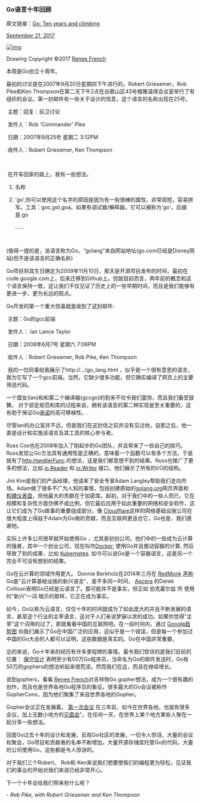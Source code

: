 ### Go语言十年回顾

原文链接：[Go: Ten years and climbing](https://commandcenter.blogspot.jp/2017/09/go-ten-years-and-climbing.html?from=hackcv&hmsr=hackcv.com&utm_medium=hackcv.com&utm_source=hackcv.com)

[September 21, 2017](https://commandcenter.blogspot.com/2017/09/go-ten-years-and-climbing.html)





[![img](https://1.bp.blogspot.com/-aGrvoIrHLeE/WcQu3Y2fE_I/AAAAAAAApsw/0lYHJ9InDUAtARMUhf0kBUKxCrEUkmrVgCLcBGAs/s320/gophers10th.jpg)](https://1.bp.blogspot.com/-aGrvoIrHLeE/WcQu3Y2fE_I/AAAAAAAApsw/0lYHJ9InDUAtARMUhf0kBUKxCrEUkmrVgCLcBGAs/s1600/gophers10th.jpg)

Drawing Copyright ©2017 [Renee French](http://reneefrench.io/)



本周是Go创立十周年。

最初的讨论是在2007年9月20日星期四下午进行的。Robert Griesemer，Rob Pike和Ken Thompson在第二天下午2点在谷歌山区43号楼雅温得会议室举行了有组织的会议。第一封邮件有一些关于设计的信息，这个语言的名称出现在25号。

​	主题：回复：前卫讨论

​	发件人：Rob 'Commander' Pike 

​	日期：2007年9月25号 星期二 3:12PM

​	收件人：Robert Griesemer, Ken Thompson

​	

​	在开车回家的路上，我有一些想法。

 1. 名称

 2. 'go',你可以使用这个名字的原因是因为有一些很棒的属性，非常简短，容易拼写。工具：goc,gol,goa。如果有调试器/解释器，它可以被称为'go'。后缀是.go 

    ......   

​	

(值得一提的是，该语言称为Go，"golang"来自网站地址(go.com已经是Disney网站)但不是该语言的正确名称)



Go项目将其生日确定为2009年11月10日，那天是开源项目发布的时间，最初在code.google.com上，后来迁移到Github上。但就目前而言，两年前的概念和这个语言保持一致，这让我们不仅见证了历史上的一些早期时间，而且是我们能够有更进一步、更为长远的观点。



Go开发的第一个重大惊喜就是收到了这封邮件:

​	主题：Go的gcc前端

​	发件人： Ian Lance Taylor 

​	日期：2008年6月7号 星期六 7:06PM

​	收件人：Robert Griesemer, Rob Pike, Ken Thompson

​	我的一位同事给我展示了http://.../go_lang.html ，似乎是一个很有意思的语言，我为它写了一个gcc前端。当然，它缺少很多功能，但它确实编译了网页上的主要筛选代码。



一个盟友(Ian)和和第二个编译器(gccgo)的到来不仅令我们震惊，而且我们备受鼓舞。 对于锁定规范和库的过程来说，拥有该语言的第二种实现是至关重要的，这有助于保证Go[承诺](https://golang.org/doc/go1compat)的高可移植性。.



尽管Ian的办公室并不远，但是我们在这封信之前并没有见过他，自那之后，他一直是设计和实施该语言及其工具的核心参与者。



Russ Cox也在2008年加入了刚起步的Go团队，并且带来了一些自己的技巧。Russ发现让Go方法具有通用性是正确的，意味着一个函数可以有多个方法，于是就有了[http.HandlerFunc](https://golang.org/pkg/net/http/#HandlerFunc) 的想法，这是我们都意想不到的结果。Russ也推广了更多的想法，比如 [io.Reader](https://golang.org/pkg/io/#Reader) 和 [io.Writer](https://golang.org/pkg/io/#Writer) 接口，他们展示了所有的I/O的结构。



Jini Kim是我们的产品经理，他请来了安全专家Adam Langley帮助我们走向市场。Adam做了很多不广为人知的事情，包括创建原始的[golang.org](https://golang.org/)网页界面和 [构建仪表盘](https://build.golang.org/)，但他最大的贡献在于加密库。起初，对于我们中的一些人而已，它在规模和复杂性方面仿佛不成比例，但它最后应用于如此重要的网络和安全软件，这让它们成为了Go故事的重要组成部分。像 [Cloudflare](https://www.cloudflare.com/)这样的网络基础设施公司在很大程度上得益于Adam为Go做的贡献，而且互联网更适合它，Go也是，我们感谢他。

实际上许多公司很早就开始使用Go ，尤其是初创公司。他们中的一些成为云计算的强者，其中一个创业公司，现在叫作[Docker](https://www.docker.com/), 使用Go并且推动容器的计算, 然后导致了别的成果，比如 [Kubernetes](https://kubernetes.io/). 如今可以说Go是一个容器语言，这是另一个完全不可没有想到的结果。



Go在云计算的领域作用更大。 Donnie Berkholz在2014年三月在 [RedMonk](https://redmonk.com/)  [声称](http://redmonk.com/dberkholz/2014/03/18/go-the-emerging-language-of-cloud-infrastructure/) Go是"云计算基础设施的新兴语言"，差不多同一时间， [Apcera](https://www.apcera.com/) 的Derek Collison表明Go已经是云语言了。那可能并不是事实，但正如 伯克霍尔兹 所 使用的“新兴”一词 暗示的那样，它正在成为事实。



如今，Go以称为云语言，仅仅十年的时间就成为了如此庞大的并且不断发展的语言，甚至这个行业的主宰语言，这对于人们来说梦寐以求的成功。如果你觉得"主宰"这个词用的过了，那就看看中国的互联网吧。在一段时间内，通过 [Google趋势图](https://trends.google.com/trends/explore?q=golang) 向我们展示了Go在中国广泛的应用，这似乎是一个错误，但是每一个参加过中国的Go大会的人都可以证明，这些数据是真实的。Go在中国非常重要。



总的来说，Go十年来的经历有许多里程碑的事情。最令我们惊讶的是我们目前的位置： [保守估计](https://research.swtch.com/gophercount) 表明至少有50万Go程序员，当命名为Go的邮件发送时，Go有50万的gophers的想法听起来很荒谬。然而我们在这，而且在继续增长。



说到gophers，看看 [Renee French](http://reneefrench.io/)对吉祥物Go gopher想法，成为一个很有趣的创作，而且也是世界各地Go程序员的象征。很多最大的Go会议被称作GopherCons，因为他们聚集了来自世界各地的Gopher。



Gopher会议正在发展着。 [第一次会议](https://www.youtube.com/playlist?list=PLE7tQUdRKcyb-k4TMNm2K59-sVlUJumw7) 在三年前，如今在世界各地，也就有很多会议，加上无数小地方的[见面会](https://www.meetup.com/topics/golang/)"。在任何一天，在世界上某个地方某些人聚在一起分享一些想法。



回首Go过去十年的设计和发展，反观Go社区的发展，一切令人惊讶。大量的会议和聚会，Go项目和贡献者的名单不断增加，大量开源存储库托管Go的代码，大量的公司使用Go，这些都是令人惊讶的。



对于我们三个Robert、 Rob和 Ken来说我们想要使我们的编程更为轻松，见证我们的事业的开始对我们来说已经非常开心。

下一个十年会给我们带来些什么呢？



*- Rob Pike, with Robert Griesemer and Ken Thompson*
